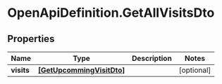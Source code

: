 # OpenApiDefinition.GetAllVisitsDto

## Properties

Name | Type | Description | Notes
------------ | ------------- | ------------- | -------------
**visits** | [**[GetUpcommingVisitDto]**](GetUpcommingVisitDto.md) |  | [optional] 


